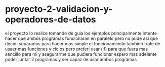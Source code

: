 # proyecto-2-validacion-y-operadores-de-datos
el proyecto lo realice tomando de guia los ejemplos principalmente intente hacer que ambos programas funcionaran en paralelo pero no pude asi que decidi separarlos para hacer mas simple el funcionamiento tambien trate de usaer mas funciones y ciclos pero 
preferi usar (if) para que fuera mas sencillo para mi y asegurarme que pudiera funcionar espero mas adelante poder juntar 2 programas y ser capaz de usar ambos programas 
